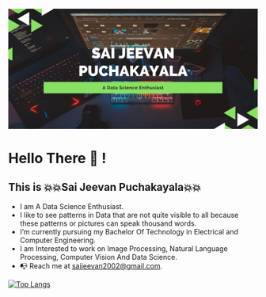 ![Name](Profile1.png)
# Hello There :wave: !
## This is :boom::boom:Sai Jeevan Puchakayala:boom::boom:
* I am A Data Science Enthusiast.
* I like to see patterns in Data that are not quite visible to all because these patterns or pictures can speak thousand words. 
* I’m currently pursuing my Bachelor Of Technology in Electrical and Computer Engineering.
* I am Interested to work on Image Processing, Natural Language Processing, Computer Vision And Data Science.
* :mailbox_with_no_mail: Reach me at [saijeevan2002@gmail.com](mailto:saijeevan2002@gmail.com).

[![Top Langs](https://github-readme-stats.vercel.app/api/top-langs/?username=SaiJeevanPuchakayala&langs_count=8&show_icons=true&theme=radical&layout=compact)](https://github.com/SaiJeevanPuchakayala/github-readme-stats)
